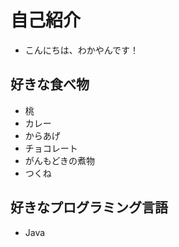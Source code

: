 # 自己紹介

- こんにちは、わかやんです！

## 好きな食べ物

- 桃
- カレー
- からあげ
- チョコレート
- がんもどきの煮物
- つくね


## 好きなプログラミング言語

- Java